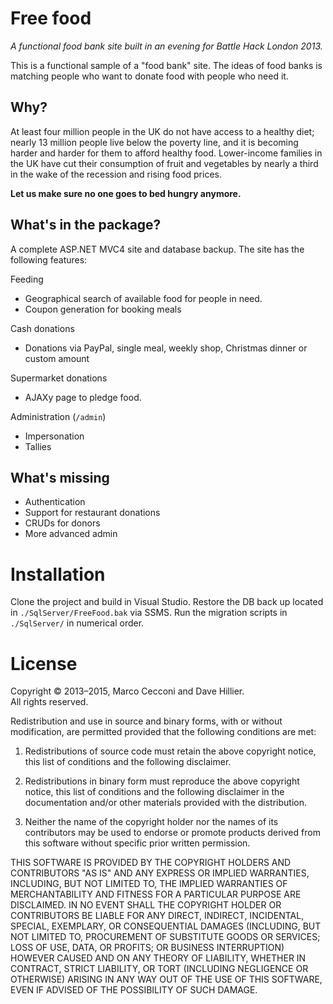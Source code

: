 # Free food
*A functional food bank site built in an evening for Battle Hack London 2013.*

This is a functional sample of a "food bank" site. The ideas of food banks is matching people who want to donate food with people who need it.

## Why?

At least four million people in the UK do not have access to a healthy diet; nearly 13 million people live below the poverty line, and it is becoming harder and harder for them to afford healthy food. Lower-income families in the UK have cut their consumption of fruit and vegetables by nearly a third in the wake of the recession and rising food prices.

**Let us make sure no one goes to bed hungry anymore.**

## What's in the package?

A complete ASP.NET MVC4 site and database backup. The site has the following features:

Feeding

* Geographical search of available food for people in need.
* Coupon generation for booking meals

Cash donations

* Donations via PayPal, single meal, weekly shop, Christmas dinner or custom amount

Supermarket donations

* AJAXy page to pledge food.

Administration (`/admin`) 
 
* Impersonation
* Tallies

## What's missing

* Authentication
* Support for restaurant donations
* CRUDs for donors
* More advanced admin

# Installation

Clone the project and build in Visual Studio. Restore the DB back up located in `./SqlServer/FreeFood.bak` via SSMS. Run the migration scripts in `./SqlServer/` in numerical order.

# License

Copyright &copy; 2013&ndash;2015, Marco Cecconi and Dave Hillier.  
All rights reserved.

Redistribution and use in source and binary forms, with or without modification, are permitted provided that the following conditions are met:

1. Redistributions of source code must retain the above copyright notice, this list of conditions and the following disclaimer.

2. Redistributions in binary form must reproduce the above copyright notice, this list of conditions and the following disclaimer in the documentation and/or other materials provided with the distribution.

3. Neither the name of the copyright holder nor the names of its contributors may be used to endorse or promote products derived from this software without specific prior written permission.

THIS SOFTWARE IS PROVIDED BY THE COPYRIGHT HOLDERS AND CONTRIBUTORS "AS IS" AND ANY EXPRESS OR IMPLIED WARRANTIES, INCLUDING, BUT NOT LIMITED TO, THE IMPLIED WARRANTIES OF MERCHANTABILITY AND FITNESS FOR A PARTICULAR PURPOSE ARE DISCLAIMED. IN NO EVENT SHALL THE COPYRIGHT HOLDER OR CONTRIBUTORS BE LIABLE FOR ANY DIRECT, INDIRECT, INCIDENTAL, SPECIAL, EXEMPLARY, OR CONSEQUENTIAL DAMAGES (INCLUDING, BUT NOT LIMITED TO, PROCUREMENT OF SUBSTITUTE GOODS OR SERVICES; LOSS OF USE, DATA, OR PROFITS; OR BUSINESS INTERRUPTION) HOWEVER CAUSED AND ON ANY THEORY OF LIABILITY, WHETHER IN CONTRACT, STRICT LIABILITY, OR TORT (INCLUDING NEGLIGENCE OR OTHERWISE) ARISING IN ANY WAY OUT OF THE USE OF THIS SOFTWARE, EVEN IF ADVISED OF THE POSSIBILITY OF SUCH DAMAGE.